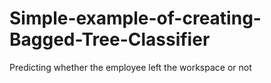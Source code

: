 # Simple-example-of-creating-Bagged-Tree-Classifier
Predicting whether the employee left the workspace or not
